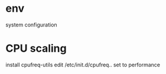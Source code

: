 # env
system configuration

# CPU scaling
install cpufreq-utils
edit /etc/init.d/cpufreq.. set to performance
